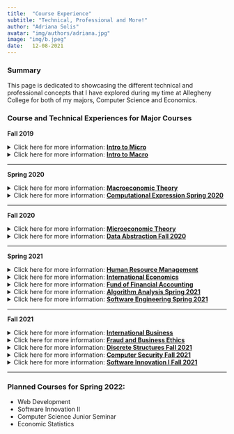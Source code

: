 ```yaml
---
title:  "Course Experience"
subtitle: "Technical, Professional and More!"
author: "Adriana Solis"
avatar: "img/authors/adriana.jpg"
image: "img/b.jpeg"
date:   12-08-2021
---
```


### Summary

This page is dedicated to showcasing the different technical and professional concepts that I have explored during my time at Allegheny College for both of my majors, Computer Science and Economics.

### Course and Technical Experiences for Major Courses

**Fall 2019**

<details>
<summary>Click here for more information: <b><u>Intro to Micro</u></b></summary>
<br>
<b>Description:</b>
This course introduced the topic of market behavior in regard to individuals, households, and firms. This topic was further supported by the concepts of opportunity cost, the derivation of supply and demand curves, the analysis of markets in relation to the scarcity of resources, the analysis of various market structures, the impact of government controls on the economy, and the measurement of social costs and benefits.
<br>

<br>
<i>Technical Skills Learned:</i>
<ul>
<li>how to make rudimentary graphs</li>
<li>how to write and interpret basic economic equations</li>
<li>how to relate course concepts to real-world examples</li>
</ul>
<i>Professional Skills Learned:</i>
<ul>
<li>how to write an in-depth analysis of a topic using economic principles, statistical and relevant data, proper citations, and APA style format</li>
<li>how to interact with other students to create different projects</li>
<li>how to present projects to the Professor and other classmates while adhering to a predetermined rubric</li>
</ul>
</details>

<details>
<summary>Click here for more information: <b><u>Intro to Macro</u></b></summary>
<br>
<b>Description:</b>
This course explores the concepts for measurement and analysis of national income, employment, and price level. The topics used to explore these concepts are unemployment, savings and investment, inflation, economic growth, the banking system, business cycles, and the short-run and long-run effects of monetary and fiscal policy. This course was not taken during my time at Allegheny. Since I was able to take this class during my time at my high school under the Advanced Placement program, then my test scores were able to satisfy the requirements for the course.
<br>

<br>
<i>Technical Skills Learned:</i>
<ul>
<li>how to utilize course concepts to provide an analysis of different readings</li>
<li>how to make rudimentary graphs</li>
<li>how to choose relevant and reputable sources for research</li>
<li>how to use Prezi, PowerPoint, Google Slides, Google Docs, Google Sheets, The Remind App, and Google Classroom features to complete course assignments</li>
</ul>
<i>Professional Skills Learned:</i>
<ul>
<li>how to collaborate with other students to create presentations about course concepts</li>
<li>how to properly present assignments to the Professor and other students</li>
</ul>
</details>

_______________________________________________________________________________


**Spring 2020**

<details>
<summary>Click here for more information: <b><u>Macroeconomic Theory</u></b></summary>
<br>
<b>Description:</b>
This course serves to build off of the introductory topic explored in 'Intro to Micro' by showing the development of theories for macroeconomic concepts. These theories concerned the determination of output, prices, and employment. These concepts are further explored through the hypotheses upon which these theories are founded, as well as their implications for policy programs.
<br>

<br>
<i>Technical Skills Learned:</i>
<ul>
<li>how to analyze and write intermediary graphs and economic equations</li>
<li>how to distinguish between different types of economic graphs</li>
<li>how to utilize GoogleMeets for class</li>
</ul>
<i>Professional Skills Learned:</i>
<ul>
<li>how to present concepts to the Professor and other members of the class</li>
</ul>
</details>

<details>
<summary>Click here for more information: <b><u>Computational Expression Spring 2020</u></b></summary>
<style type="text/css">
.tg  {border-collapse:collapse;border-spacing:0;}
.tg td{border-color:black;border-style:solid;border-width:1px;font-family:Arial, sans-serif;font-size:14px;
  overflow:hidden;padding:10px 5px;word-break:normal;}
.tg th{border-color:black;border-style:solid;border-width:1px;font-family:Arial, sans-serif;font-size:14px;
  font-weight:normal;overflow:hidden;padding:10px 5px;word-break:normal;}
.tg .tg-0pky{border-color:inherit;text-align:left;vertical-align:top}
.tg .tg-0lax{text-align:left;vertical-align:top}
</style>
<table class="tg">
<thead>
  <tr>
    <th class="tg-0pky">Technical Skills Learned:</th>
    <th class="tg-0pky">Professional Skills Learned:</th>
  </tr>
</thead>
<tbody>
  <tr>
    <td class="tg-0pky">design, implement, and test algorithms in Java, an object-oriented programming language</td>
    <td class="tg-0pky">introduction to computer science and computational thinking<br></td>
  </tr>
  <tr>
    <td class="tg-0pky">how to generate an SSH key</td>
    <td class="tg-0pky">wrote weekly progress reports that thoroughly explained the mechanisms included in my technical writing</td>
  </tr>
  <tr>
    <td class="tg-0pky">how to use Slack</td>
    <td class="tg-0pky">how to work on projects using the team feature in GitHub</td>
  </tr>
  <tr>
    <td class="tg-0lax">how to set up and use Git Hub, GitHub actions, Gradle, and Travis CI</td>
    <td class="tg-0lax">provided oral presentations on the analysis of code and other technical concepts explored in class</td>
  </tr>
  <tr>
    <td class="tg-0lax">fundamental concept of data types, conditional logic, iteration, recursion, exceptions, and graphics programming</td>
    <td class="tg-0lax"></td>
  </tr>
  <tr>
    <td class="tg-0lax">how to use single-dimension, multi-dimensional, and extendable arrays to implement graphical applications</td>
    <td class="tg-0lax"></td>
  </tr>
  <tr>
    <td class="tg-0lax">design, implementation, use, and testing of software such as Docker, Atom Text Editor, and GatorGrader</td>
    <td class="tg-0lax"></td>
  </tr>
  <tr>
    <td class="tg-0lax">basic Linux and Windows terminal commands</td>
    <td class="tg-0lax"></td>
  </tr>
  <tr>
    <td class="tg-0lax">computational structures needed to solve problems, produce interactive games, computer-mediated art and music</td>
    <td class="tg-0lax"></td>
  </tr>
  <tr>
    <td class="tg-0lax">how to organize and document a program's source code so that it effectively communicates with the intended users and maintainers</td>
    <td class="tg-0lax"></td>
  </tr>
  <tr>
    <td class="tg-0lax">complete weekly technical projects that demonstrate the material taught in class that week</td>
    <td class="tg-0lax"></td>
  </tr>
  <tr>
    <td class="tg-0lax">how to write in markdown format</td>
    <td class="tg-0lax"></td>
  </tr>
</tbody>
</table>
</details>

_______________________________________________________________________________


**Fall 2020**

<details>
<summary>Click here for more information: <b><u>Microeconomic Theory</u></b></summary>
<br>
<b>Description:</b>
This course builds off of the introductory concepts explored in Intro to Micro. This includes the study of theories of consumer and firm behavior, and economic efficiency and welfare. The analysis of markets, resources, and general equilibrium is also made during this course.
<br>

<br>
<i>Technical Skills Learned:</i>
<ul>
<li>how to interpret intermediate level graphs and equations</li>
<li>how to write graphs</li>
<li>how to utilize GoogleMeets for class meetings</li>
<li>how to utilize Canvas for course assignments</li>
</ul>
<i>Professional Skills Learned:</i>
<ul>
<li>how to present to the Professor and other students in the class</li>
</ul>
</details>

<details>
<summary>Click here for more information: <b><u>Data Abstraction Fall 2020</u></b></summary>
<style type="text/css">
.tg  {border-collapse:collapse;border-spacing:0;}
.tg td{border-color:black;border-style:solid;border-width:1px;font-family:Arial, sans-serif;font-size:14px;
  overflow:hidden;padding:10px 5px;word-break:normal;}
.tg th{border-color:black;border-style:solid;border-width:1px;font-family:Arial, sans-serif;font-size:14px;
  font-weight:normal;overflow:hidden;padding:10px 5px;word-break:normal;}
.tg .tg-0pky{border-color:inherit;text-align:left;vertical-align:top}
.tg .tg-0lax{text-align:left;vertical-align:top}
</style>
<table class="tg">
<thead>
  <tr>
    <th class="tg-0pky">Technical Skills Learned:</th>
    <th class="tg-0pky">Professional Skills Learned:</th>
  </tr>
</thead>
<tbody>
  <tr>
    <td class="tg-0pky">how to use Git Hub, Gradle, Travic CI, and GatorGrader for team-based assignments</td>
    <td class="tg-0pky">how to utilize Git Hub Team to work on certain assignments without any merge conflicts</td>
  </tr>
  <tr>
    <td class="tg-0pky">how to write more sophisticatedly in markdown</td>
    <td class="tg-0pky">how to communicate with other members of the class during our class-wide collaboration on certain assignments</td>
  </tr>
  <tr>
    <td class="tg-0pky">how to use Slackhow to efficiently store and retrieve digital data through the implementation, use, and evaluation of computational structures</td>
    <td class="tg-0pky">how to properly dictate the analysis of the code, test suites, and results from running the program into a markdown file</td>
  </tr>
  <tr>
    <td class="tg-0lax">how to create data structures and algorithms through the use of the Java programming language</td>
    <td class="tg-0lax">how to set up and abide by technical deadlines during the implementation of my group project</td>
  </tr>
  <tr>
    <td class="tg-0lax">how to test the accuracy of a program through test cases</td>
    <td class="tg-0lax"></td>
  </tr>
  <tr>
    <td class="tg-0lax">how to use the fundamentals of nodes to create mapping functions for complex programs</td>
    <td class="tg-0lax"></td>
  </tr>
  <tr>
    <td class="tg-0lax">how to create a results table that displays the timing results for a program</td>
    <td class="tg-0lax"></td>
  </tr>
  <tr>
    <td class="tg-0lax">how to use the concepts of a linked list to create Singly Linked Lists and Doubly Linked Lists</td>
    <td class="tg-0lax"></td>
  </tr>
  <tr>
    <td class="tg-0lax">how to use the concepts explored in class to create my own program, which is an encrypted collection of ciphers that masks user's input</td>
    <td class="tg-0lax"></td>
  </tr>
</tbody>
</table>
</details>


_______________________________________________________________________________


**Spring 2021**

<details>
<summary>Click here for more information: <b><u>Human Resource Management</u></b></summary>
<br>
<b>Description:</b>
This course does an examination of organizational policies and practices and their influences on employee behavior. The individual, team, and organizational effects of recruiting, selection, training, development, compensation, and labor relations strategies are analyzed. The influence of employment law and the psychological aspects of the workplace are discussed.
<br>

<br>
<i>Technical Skills Learned:</i>
<ul>
<li>how to analyze social behavior in relation to economic principles</li>
<li>how to demonstrate understanding of course concepts through daily quizzes</li>
</ul>
<i>Professional Skills Learned:</i>
<ul>
<li>an expansion of professional connections through the daily presentations from alumni</li>
<li>how to expand my professional profile</li>
</ul>
</details>

<details>
<summary>Click here for more information: <b><u>International Economics</u></b></summary>
<br>
<b>Description:</b>
This course is a study of international economic relationships. The bases of an international division of labor, international financial arrangements and agencies, balance of payments problems, trade policies of nations, trade and development, regional economic integration, and the multi-national corporation are some of the topics that were discussed.
<br>

<br>
<i>Technical Skills Learned:</i>
<ul>
<li>how to analyze complex graphs and economic equations</li>
<li>how to utilize GoogleMeets for class meetings</li>
<li>how to utilize Canvas for course assignments, quizzes, and exams</li>
</ul>
<i>Professional Skills Learned:</i>
<ul>
<li>how to present course information to the Professor and other classmates</li>
</ul>
</details>

<details>
<summary>Click here for more information: <b><u>Fund of Financial Accounting</u></b></summary>
<br>
<b>Description:</b>
This course gave an introduction to methods of recording, classifying, and summarizing financial data. Though this course was taken during my time at Allegheny, these concepts were also explored in classes taken during my time in high school. Those relevant courses were Accounting 1, Accounting 2, and Accounting 3.
<br>

<br>
<i>Technical Skills Learned:</i>
<ul>
<li>how to do basic accounting concepts</li>
<li>how to construct a balance sheet</li>
<li>how to construct an income statement</li>
<li>how to record different types of payments</li>
<li>how to classify different types of transactions</li>
<li>how to do a balance of payments analysis</li>
<li>how to fix accounting errors</li>
</ul>
<i>Professional Skills Learned:</i>
<ul>
<li>how to write a summary report</li>
<li>how to use the correct syntax for financial statements</li>
<li>how to present information to the Professor and other classmates</li>
</ul>
</details>

<details>
<summary>Click here for more information: <b><u>Algorithm Analysis Spring 2021</u></b></summary>
<style type="text/css">
.tg  {border-collapse:collapse;border-spacing:0;}
.tg td{border-color:black;border-style:solid;border-width:1px;font-family:Arial, sans-serif;font-size:14px;
  overflow:hidden;padding:10px 5px;word-break:normal;}
.tg th{border-color:black;border-style:solid;border-width:1px;font-family:Arial, sans-serif;font-size:14px;
  font-weight:normal;overflow:hidden;padding:10px 5px;word-break:normal;}
.tg .tg-0pky{border-color:inherit;text-align:left;vertical-align:top}
.tg .tg-0lax{text-align:left;vertical-align:top}
</style>
<table class="tg">
<thead>
  <tr>
    <th class="tg-0pky">Technical Skills Learned:</th>
    <th class="tg-0pky">Professional Skills Learned:</th>
  </tr>
</thead>
<tbody>
  <tr>
    <td class="tg-0pky">how to utilize LaTeX to create pseudocode for concepts explored in class</td>
    <td class="tg-0pky">how to communicate professionally with other members during team assignments and the final project</td>
  </tr>
  <tr>
    <td class="tg-0pky">how to use fundamental methods of computer science for designing and implementing algorithms</td>
    <td class="tg-0pky">how to provide in-depth analysis of concepts and diagrams learned in class in a clear, concise, and accurate manner</td>
  </tr>
  <tr>
    <td class="tg-0pky">the fundamental concepts of non-linear structures such as Trees</td>
    <td class="tg-0pky">how to effectively communicate with Technical Leaders and the Professor through Slack and Google Meets</td>
  </tr>
  <tr>
    <td class="tg-0lax">how to analyze the efficiency of algorithms</td>
    <td class="tg-0lax"></td>
  </tr>
  <tr>
    <td class="tg-0lax">how to implement different sorting algorithms using Python and/or Java</td>
    <td class="tg-0lax"></td>
  </tr>
  <tr>
    <td class="tg-0lax">how to measure the running time of a program</td>
    <td class="tg-0lax"></td>
  </tr>
  <tr>
    <td class="tg-0lax">how to use Big Oh Notation in order to compute the worst-case time complexity for different algorithms</td>
    <td class="tg-0lax"></td>
  </tr>
  <tr>
    <td class="tg-0lax">how to utilize Stack ADT operations to solve algorithmic problems</td>
    <td class="tg-0lax"></td>
  </tr>
  <tr>
    <td class="tg-0lax">how to solve a variety of time series problems</td>
    <td class="tg-0lax"></td>
  </tr>
  <tr>
    <td class="tg-0lax">how to utilize Queue ADT operations to solve algorithmic problems</td>
    <td class="tg-0lax"></td>
  </tr>
  <tr>
    <td class="tg-0lax">how to analyze the expected output for the insertion sort, selection sort, quick sort, and merge sort algorithms through pseudocode and partition mapping</td>
    <td class="tg-0lax"></td>
  </tr>
  <tr>
    <td class="tg-0lax">how to use arrays to represent a binary tree structure</td>
    <td class="tg-0lax"></td>
  </tr>
  <tr>
    <td class="tg-0lax">how to make binary heaps through the heap sort algorithm</td>
    <td class="tg-0lax"></td>
  </tr>
  <tr>
    <td class="tg-0lax">how to use different traversal methods for binary trees</td>
    <td class="tg-0lax"></td>
  </tr>
  <tr>
    <td class="tg-0lax">explore the concept of a binary search tree, balanced tree, 2-3 trees, and red black trees to create different kinds of algorithms</td>
    <td class="tg-0lax"></td>
  </tr>
  <tr>
    <td class="tg-0lax">how to implement graph traversal (DFS and BFS) and graph shortest path algorithms</td>
    <td class="tg-0lax"></td>
  </tr>
</tbody>
</table>
</details>

<details>
<summary>Click here for more information: <b><u>Software Engineering Spring 2021</u></b></summary>
<style type="text/css">
.tg  {border-collapse:collapse;border-spacing:0;}
.tg td{border-color:black;border-style:solid;border-width:1px;font-family:Arial, sans-serif;font-size:14px;
  overflow:hidden;padding:10px 5px;word-break:normal;}
.tg th{border-color:black;border-style:solid;border-width:1px;font-family:Arial, sans-serif;font-size:14px;
  font-weight:normal;overflow:hidden;padding:10px 5px;word-break:normal;}
.tg .tg-0pky{border-color:inherit;text-align:left;vertical-align:top}
.tg .tg-0lax{text-align:left;vertical-align:top}
</style>
<table class="tg">
<thead>
  <tr>
    <th class="tg-0pky">Technical Skills Learned:</th>
    <th class="tg-0pky">Professional Skills Learned:</th>
  </tr>
</thead>
<tbody>
  <tr>
    <td class="tg-0pky">how to make team branches in Git Hub</td>
    <td class="tg-0pky">how to engage in Requirements Engineering</td>
  </tr>
  <tr>
    <td class="tg-0pky">how to use Slack for discussions</td>
    <td class="tg-0pky">how to evaluate the architecture of software</td>
  </tr>
  <tr>
    <td class="tg-0pky">how to add concise and relevant comments inside of my code</td>
    <td class="tg-0pky">how to create software blueprints according to different problems</td>
  </tr>
  <tr>
    <td class="tg-0lax">how to fix merge conflicts that arose during the team assignments</td>
    <td class="tg-0lax">how to properly document software capabilities, functions, and solutions to any problems</td>
  </tr>
  <tr>
    <td class="tg-0lax">how to create a pull request, assign reviewers, approve pull requests, and merge the pull requests into the main branch of a repository</td>
    <td class="tg-0lax">how to mitigate software risk</td>
  </tr>
  <tr>
    <td class="tg-0lax">how to build and use GatorMiner</td>
    <td class="tg-0lax">how to adhere to technical deadlines in a Scrum-Agile framework</td>
  </tr>
  <tr>
    <td class="tg-0lax">how to set up and use a ZenHub board</td>
    <td class="tg-0lax">how to effectively communicate with members of my development Team</td>
  </tr>
  <tr>
    <td class="tg-0lax">how to create user stories and tasks</td>
    <td class="tg-0lax">how to make decisions about software as a team</td>
  </tr>
  <tr>
    <td class="tg-0lax">how to fork a repository</td>
    <td class="tg-0lax">how to properly interact with customers, team leaders, the course instructor, student technical leaders, and other members of my class during the time spent on GatorMiner</td>
  </tr>
  <tr>
    <td class="tg-0lax">how to fix problems with certain packages by analyzing the error messages and utilizing different technical support websites</td>
    <td class="tg-0lax"></td>
  </tr>
  <tr>
    <td class="tg-0lax">how to contribute to the GitHub Issue Tracker</td>
    <td class="tg-0lax"></td>
  </tr>
  <tr>
    <td class="tg-0lax">implement the same program in Python while using different styles of coding</td>
    <td class="tg-0lax"></td>
  </tr>
  <tr>
    <td class="tg-0lax">analyze the differences between monolith, cookbook, pipeline, and object-oriented styles of coding</td>
    <td class="tg-0lax"></td>
  </tr>
  <tr>
    <td class="tg-0lax">how to add features to GatorMiner that would increase the efficiency and effectiveness of this tool</td>
    <td class="tg-0lax"></td>
  </tr>
  <tr>
    <td class="tg-0lax">how to configure a development environment for Python</td>
    <td class="tg-0lax"></td>
  </tr>
  <tr>
    <td class="tg-0lax">how to run Python programs using pip, pyenv, and pipenv</td>
    <td class="tg-0lax"></td>
  </tr>
  <tr>
    <td class="tg-0lax">how to run linting and reformatting checks on Python programs</td>
    <td class="tg-0lax"></td>
  </tr>
  <tr>
    <td class="tg-0lax">how to perform basic testing of Python programs</td>
    <td class="tg-0lax"></td>
  </tr>
  <tr>
    <td class="tg-0lax">how to calculate code coverage of the test suites and report code coverage through different online providers</td>
    <td class="tg-0lax"></td>
  </tr>
  <tr>
    <td class="tg-0lax">how to debug programs using logging and other methods</td>
    <td class="tg-0lax"></td>
  </tr>
</tbody>
</table>
</details>

_______________________________________________________________________________


**Fall 2021**

<details>
<summary>Click here for more information: <b><u>International Business</u></b></summary>
<br>
course info.
<br>

<br>
</details>

<details>
<summary>Click here for more information: <b><u>Fraud and Business Ethics</u></b></summary>
<br>
course info.
<br>

<br>
</details>

<details>
<summary>Click here for more information: <b><u>Discrete Structures Fall 2021</u></b></summary>
<style type="text/css">
.tg  {border-collapse:collapse;border-spacing:0;}
.tg td{border-color:black;border-style:solid;border-width:1px;font-family:Arial, sans-serif;font-size:14px;
  overflow:hidden;padding:10px 5px;word-break:normal;}
.tg th{border-color:black;border-style:solid;border-width:1px;font-family:Arial, sans-serif;font-size:14px;
  font-weight:normal;overflow:hidden;padding:10px 5px;word-break:normal;}
.tg .tg-0pky{border-color:inherit;text-align:left;vertical-align:top}
.tg .tg-0lax{text-align:left;vertical-align:top}
</style>
<table class="tg">
<thead>
  <tr>
    <th class="tg-0pky">Technical Skills Learned:</th>
    <th class="tg-0pky">Professional Skills Learned:</th>
  </tr>
</thead>
<tbody>
  <tr>
    <td class="tg-0pky">how to use functions and the discrete structures to build efficient Python programs</td>
    <td class="tg-0pky">how to effectively communicate with other members of the class, technical leaders, and the course instructor</td>
  </tr>
  <tr>
    <td class="tg-0pky">how to read and translate concepts expressed in natural language, formal mathematical notation, and Python programs</td>
    <td class="tg-0pky">how to create a clear, concise, and accurate analysis of the source code that is implemented in course assignments</td>
  </tr>
  <tr>
    <td class="tg-0pky">how to use Boolean logic, set theory, and probability theory in relation to concepts explored in class</td>
    <td class="tg-0pky">how to deliver accurate and informative presentations on concepts explored in class</td>
  </tr>
  <tr>
    <td class="tg-0lax">how to specify, design, document, implement, and test Python programs that are efficient, technically correct, and are easy to understand</td>
    <td class="tg-0lax"></td>
  </tr>
  <tr>
    <td class="tg-0lax">how to use higher-order functions, lambda expressions, generating functions in order to create and manipulate numbers, lists, sets, dictionaries, sequence, stream, and trees</td>
    <td class="tg-0lax"></td>
  </tr>
  <tr>
    <td class="tg-0lax">how to use proper imports to create a Python program</td>
    <td class="tg-0lax"></td>
  </tr>
  <tr>
    <td class="tg-0lax">how to use the concept of a monoid to use concatenation on textual strings in the Python programming language</td>
    <td class="tg-0lax"></td>
  </tr>
  <tr>
    <td class="tg-0lax">how to use a set and set-theoretic operations such as union, intersection, and containment check to create programs that stores and manipulates data</td>
    <td class="tg-0lax"></td>
  </tr>
  <tr>
    <td class="tg-0lax">use the definition of domain and range to implement a dictionary function</td>
    <td class="tg-0lax"></td>
  </tr>
  <tr>
    <td class="tg-0lax">use higher-order functions such as map, reduce, and filter accurately</td>
    <td class="tg-0lax"></td>
  </tr>
  <tr>
    <td class="tg-0lax">how to install, upgrade and use Poetry to install a Python program's dependencies, create a virtual environment, and run linting, reformatting, and testing checks</td>
    <td class="tg-0lax"></td>
  </tr>
  <tr>
    <td class="tg-0lax">how to use VS Code text editor to implement different Python programs</td>
    <td class="tg-0lax"></td>
  </tr>
  <tr>
    <td class="tg-0lax">how to use the GitHub Flow Model</td>
    <td class="tg-0lax"></td>
  </tr>
  <tr>
    <td class="tg-0lax">how to use Discord to effectively communicate about technological concepts and/or questions</td>
    <td class="tg-0lax"></td>
  </tr>
</tbody>
</table>
</details>

<details>
<summary>Click here for more information: <b><u>Computer Security Fall 2021</u></b></summary>
<style type="text/css">
.tg  {border-collapse:collapse;border-spacing:0;}
.tg td{border-color:black;border-style:solid;border-width:1px;font-family:Arial, sans-serif;font-size:14px;
  overflow:hidden;padding:10px 5px;word-break:normal;}
.tg th{border-color:black;border-style:solid;border-width:1px;font-family:Arial, sans-serif;font-size:14px;
  font-weight:normal;overflow:hidden;padding:10px 5px;word-break:normal;}
.tg .tg-0pky{border-color:inherit;text-align:left;vertical-align:top}
.tg .tg-0lax{text-align:left;vertical-align:top}
</style>
<table class="tg">
<thead>
  <tr>
    <th class="tg-0pky">Technical Skills Learned:</th>
    <th class="tg-0pky">Professional Skills Learned:</th>
  </tr>
</thead>
<tbody>
  <tr>
    <td class="tg-0pky">how to use Discord to communicate with members of the computer science department</td>
    <td class="tg-0pky">how to communicate the human role in security systems</td>
  </tr>
  <tr>
    <td class="tg-0pky">how to use the GitHub Issue Tracker: accurate labels and descriptive issue types, assigning myself and others to applicable issues, track the issues through the project board</td>
    <td class="tg-0pky">how social, political, legal, and ethical vulnerabilities affect the security of a system</td>
  </tr>
  <tr>
    <td class="tg-0pky">how to evaluate secure computer hardware and software through a study of the principles used in their design</td>
    <td class="tg-0pky">how to effectively research and present on different security exploits</td>
  </tr>
  <tr>
    <td class="tg-0lax">how to assess the trade-offs in security policies</td>
    <td class="tg-0lax">how to collaborate with other members of the class for joint assignments, presentations, and written reports</td>
  </tr>
  <tr>
    <td class="tg-0lax">how to create software with efficient and effective security mechanisms</td>
    <td class="tg-0lax">how to write clear, concise, and informative walkthroughs of the exploitations that were performed with TryHackMe</td>
  </tr>
  <tr>
    <td class="tg-0lax">how to use the online platform TryHackMe to investigate techniques for providing access control, secure channels, and intrusion detection</td>
    <td class="tg-0lax"></td>
  </tr>
  <tr>
    <td class="tg-0lax">how to use the concepts of security design principles, systems security and exploitation, access control and authentication, secure channels, network security, language-based security, privacy and anonymity, and intrusion detection</td>
    <td class="tg-0lax"></td>
  </tr>
  <tr>
    <td class="tg-0lax">how to interpret numeric security-related data and their graphical representations</td>
    <td class="tg-0lax"></td>
  </tr>
  <tr>
    <td class="tg-0lax">how to design, implement, and test secure Software</td>
    <td class="tg-0lax"></td>
  </tr>
  <tr>
    <td class="tg-0lax">how to mitigate buffer overflow attacks, network security hacking, cryptography, and memory safety attacks through and online platform that simulates the hacking</td>
    <td class="tg-0lax"></td>
  </tr>
</tbody>
</table>
</details>

<details>
<summary>Click here for more information: <b><u>Software Innovation I Fall 2021</u></b></summary>
<style type="text/css">
.tg  {border-collapse:collapse;border-spacing:0;}
.tg td{border-color:black;border-style:solid;border-width:1px;font-family:Arial, sans-serif;font-size:14px;
  overflow:hidden;padding:10px 5px;word-break:normal;}
.tg th{border-color:black;border-style:solid;border-width:1px;font-family:Arial, sans-serif;font-size:14px;
  font-weight:normal;overflow:hidden;padding:10px 5px;word-break:normal;}
.tg .tg-0pky{border-color:inherit;text-align:left;vertical-align:top}
.tg .tg-0lax{text-align:left;vertical-align:top}
</style>
<table class="tg">
<thead>
  <tr>
    <th class="tg-0pky">Technical Skills Learned:</th>
    <th class="tg-0pky">Professional Skills Learned:</th>
  </tr>
</thead>
<tbody>
  <tr>
    <td class="tg-0pky">how to create a clear and informative resume</td>
    <td class="tg-0pky">how to identify networking opportunities</td>
  </tr>
  <tr>
    <td class="tg-0pky">how to create an 'about me' page on GitHub</td>
    <td class="tg-0pky">how to deliver progress updates on assignments to a select group of my peers</td>
  </tr>
  <tr>
    <td class="tg-0pky">how to create a cover letter</td>
    <td class="tg-0pky">how to write informative and explanatory progress reports in a markdown format</td>
  </tr>
  <tr>
    <td class="tg-0lax">how to use Netlify, Jekyll, and a text editor to create a portfolio website</td>
    <td class="tg-0lax">how to identify different opportunities that align with my background, interests, and goals</td>
  </tr>
  <tr>
    <td class="tg-0lax">how to communicate with the course instructor and other classmates through the Discord department server</td>
    <td class="tg-0lax"></td>
  </tr>
</tbody>
</table>
</details>

_______________________________________________________________________________


### Planned Courses for Spring 2022:

- Web Development
- Software Innovation II
- Computer Science Junior Seminar
- Economic Statistics
